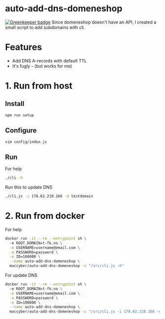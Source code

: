 # auto-add-dns-domeneshop

[![Greenkeeper badge](https://badges.greenkeeper.io/maccyber/auto-add-dns-domeneshop.svg)](https://greenkeeper.io/)
Since domeneshop doesn't have an API, I created a small script to add subdomains with cli.

# Features
* Add DNS A-records with default TTL
* It's fugly - (but works for me)

# 1. Run from host

## Install
```sh
npm run setup
```

## Configure
```sh
vim config/index.js
```

## Run

For help
```sh
./cli -h
```

Run this to update DNS
```sh
./cli.js -i 178.62.210.166 -d testdomain
```
# 2. Run from docker
For help
```sh
docker run -it --rm --entrypoint sh \       
  -e ROOT_DOMAIN=t-fk.no \
  -e USERNAME=username@email.com \
  -e PASSWORD=password \
  -e ID=100000 \
  --name auto-add-dns-domeneshop \                    
  maccyber/auto-add-dns-domeneshop -c "/src/cli.js -h"
```

For update DNS
```sh
docker run -it --rm --entrypoint sh \       
  -e ROOT_DOMAIN=t-fk.no \
  -e USERNAME=username@email.com \
  -e PASSWORD=password \
  -e ID=100000 \
  --name auto-add-dns-domeneshop \                    
  maccyber/auto-add-dns-domeneshop -c "/src/cli.js -i 178.62.210.166 -d testdomain"
```
